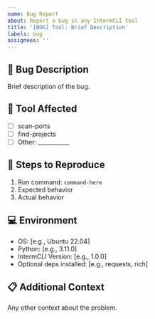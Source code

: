 ```yaml
---
name: Bug Report
about: Report a bug in any IntermCLI tool
title: '[BUG] Tool: Brief Description'
labels: bug
assignees: ''
---
```


## 🐛 Bug Description
Brief description of the bug.

## 🔧 Tool Affected
- [ ] scan-ports
- [ ] find-projects
- [ ] Other: ___________

## 🔄 Steps to Reproduce
1. Run command: `command-here`
2. Expected behavior
3. Actual behavior

## 💻 Environment
- OS: [e.g., Ubuntu 22.04]
- Python: [e.g., 3.11.0]
- IntermCLI Version: [e.g., 1.0.0]
- Optional deps installed: [e.g., requests, rich]

## 📋 Additional Context
Any other context about the problem.
